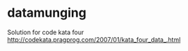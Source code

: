 datamunging
===========

Solution for code kata four http://codekata.pragprog.com/2007/01/kata_four_data_.html
